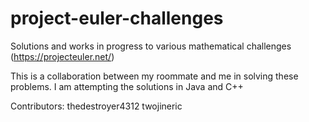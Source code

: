 # project-euler-challenges
Solutions and works in progress to various mathematical challenges (https://projecteuler.net/)

This is a collaboration between my roommate and me in solving these problems.
I am attempting the solutions in Java and C++

Contributors:
thedestroyer4312
twojineric
